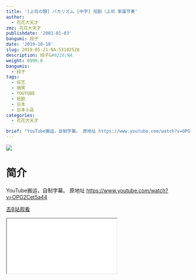 ```yaml
---
title: '[上司の類] バカリズム [中字] 短剧（上司 笨蛋节奏'
author:
  - 花花大天才
zmz: 花花大天才
publishdate: '2001-01-03'
bangumi: 段子
date: '2019-10-10'
slug: 2019-05-21-NA-53102520
description: 段子&#8226;NA
weight: 8990.0
bangumis:
  - 段子
tags:
  - 综艺
  - 搞笑
  - YOUTUBE
  - 短剧
  - 日本
  - 日本小品
categories:
  - 花花大天才

brief: "YouTube搬运，自制字幕。 原地址 https://www.youtube.com/watch?v=OPG2Cet5a44"
---
```

![](https://raw.githubusercontent.com/tcgriffith/owaraisite/master/static/tmpimg/bc1d764181ed373b5a0950d62742e886c8f03f1a.jpg.480.jpg)
# 简介  
YouTube搬运，自制字幕。
原地址 https://www.youtube.com/watch?v=OPG2Cet5a44  

[去B站观看](https://www.bilibili.com/video/av53102520/)
<div class ="resp-container"><iframe class="testiframe" src="//player.bilibili.com/player.html?aid=53102520"", scrolling="no", allowfullscreen="true" > </iframe></div> 
